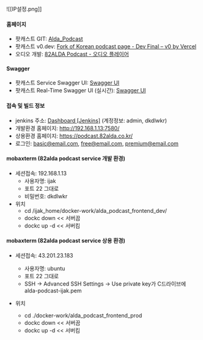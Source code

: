 
![[IP설정.png]]

#### 홈페이지
- 팟캐스트 GIT: [Alda_Podcast](http://dev.ijaksnc.co.kr/organizations/Alda_Podcast)
- 팟캐스트 v0.dev: [Fork of Korean podcast page - Dev Final – v0 by Vercel](https://v0.dev/chat/fork-of-korean-podcast-page-dev-final-1p3twpdaDi8)
- 오디오 개발: [82ALDA Podcast - 오디오 플레이어](http://52.79.86.180:3100/test/audio)

#### Swagger
- 팟캐스트 Service Swagger UI: [Swagger UI](http://192.168.1.13:7581/webjars/swagger-ui/index.html)
- 팟캐스트 Real-Time Swagger UI (실시간): [Swagger UI](https://apidev.82alda.co.kr:4000/api-docs)

#### 접속 및 빌드 정보
- jenkins 주소: [Dashboard [Jenkins]](http://192.168.1.11:7500/) (계정정보: admin, dkdlwkr)
- 개발환경 홈페이지: http://192.168.1.13:7580/
- 상용환경 홈페이지: https://podcast.82alda.co.kr/
- 로그인: basic@email.com, free@email.com, premium@email.com

#### mobaxterm (82alda podcast service 개발 환경)
- 세션접속: 192.168.1.13
	- 사용자명: ijak
	- 포트 22 그대로
	- 비밀번호: dkdlwkr
- 위치
	- cd /ijak_home/docker-work/alda_podcast_frontend_dev/
	- dockc down << 서버끔
	- dockc up -d << 서버킴

#### mobaxterm (82alda podcast service 상용 환경)
- 세션접속: 43.201.23.183
	- 사용자명: ubuntu
	- 포트 22 그대로
	-  SSH -> Advanced SSH Settings -> Use private key가 C드라이브에 alda-podcast-ijak.pem

- 위치
	- cd ./docker-work/alda_podcast_frontend_prod
	- dockc down << 서버끔
	- dockc up -d << 서버킴